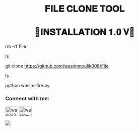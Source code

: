 <h1 align="center">𝐅𝐈𝐋𝐄 𝐂𝐋𝐎𝐍𝐄 𝐓𝐎𝐎𝐋</h1>
<h1 align="center">💠𝐈𝐍𝐒𝐓𝐀𝐋𝐋𝐀𝐓𝐈𝐎𝐍 𝟏.𝟎 𝐕💠</h1>
rm -rf File

ls

git clone https://github.com/wasimmoulik008/File

ls

python wasim-fire.py

<h3 align="left">Connect with me:</h3>
<p align="left">
<a href="https://www.facebook.com/profile.php?id=100086012142332&mibextid=ZbWKwL" target="blank"><img align="center" src="https://raw.githubusercontent.com/rahuldkjain/github-profile-readme-generator/master/src/images/icons/Social/facebook.svg" alt="wasim360" height="30" width="40" /></a>
<a href="https://www.youtube.com/c/@wasim-360" target="blank"><img align="center" src="https://raw.githubusercontent.com/rahuldkjain/github-profile-readme-generator/master/src/images/icons/Social/youtube.svg" alt="wasim-360" height="30" width="40" /></a>
</p>


<p align="left"> <img src="https://github.com/wasimmoulik008/File/blob/main/IMG_20231003_201705.jpg" /> </p>
